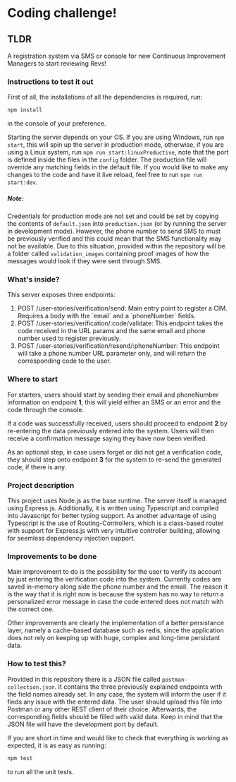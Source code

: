 # Coding challenge!

## TLDR
A registration system via SMS or console for new Continuous Improvement Managers to start reviewing Revs!

### Instructions to test it out
First of all, the installations of all the dependencies is required, run:
```cmd
npm install
```
in the console of your preference.

Starting the server depends on your OS. If you are using Windows, run `npm start`, this will spin up the server in production mode, otherwise, if you are using a Linux system, run `npm run start:linuxProductive`, note that the port is defined inside the files in the `config` folder. The production file will override any matching fields in the default file. 
If you would like to make any changes to the code and have it live reload, feel free to run `npm run start:dev`.
##### Note: 
Credentials for production mode are not set and could be set by copying the contents of `default.json` into `production.json` (or by running the server in development mode). However, the phone number to send SMS to must be previously verified and this could mean that the SMS functionality may not be available. Due to this situation, provided within the repository will be a folder called `validation_images` containing proof images of how the messages would look if they were sent through SMS.


### What's inside?
This server exposes three endpoints:

<ol>
    <li> POST /user-stories/verification/send: Main entry point to register a CIM. Requires a body with the `email` and a `phoneNumber` fields.
    <li> POST /user-stories/verification/:code/validate: This endpoint takes the code received in the URL params and the same email and phone number used to register previously.
    <li> POST /user-stories/verification/resend/:phoneNumber: This endpoint will take a phone number URL parameter only, and will return the corresponding code to the user.
</ol>

### Where to start
For starters, users should start by sending their email and phoneNumber information on endpoint <strong>1</strong>, this will yield either an SMS or an error and the code through the console.

If a code was successfully received, users should proceed to endpoint <strong>2</strong> by re-entering the data previously entered into the system. Users will then receive a confirmation message saying they have now been verified.

As an optional step, in case users forget or did not get a verification code, they should step onto endpoint <strong>3</strong> for the system to re-send the generated code, if there is any.

### Project description
This project uses Node.js as the base runtime. The server itself is managed using Express.js. Additionally, it is written using Typescript and compiled into Javascript for better typing support.
As another advantage of using Typescript is the use of Routing-Controllers, which is a class-based router with support for Express.js with very intuitive controller building, allowing for seemless dependency injection support.

### Improvements to be done
Main improvement to do is the possibility for the user to verify its account by just entering the verification code into the system. Currently codes are saved in-memory along side the phone number and the email. The reason it is the way that it is right now is because the system has no way to return a personalized error message in case the code entered does not match with the correct one.

Other improvements are clearly the implementation of a better persistance layer, namely a cache-based database such as redis, since the application does not rely on keeping up with huge, complex and long-time persistant data.

### How to test this?
Provided in this repository there is a JSON file called `postman-collection.json`. It contains the three previously explained endpoints with the field names already set. In any case, the system will inform the user if it finds any issue with the entered data. The user should upload this file into Postman or any other REST client of their choice. Afterwards, the corresponding fields should be filled with valid data. Keep in mind that the JSON file will have the development port by default.

If you are short in time and would like to check that everything is working as expected, it is as easy as running:
```cmd
npm test
```
to run all the unit tests.